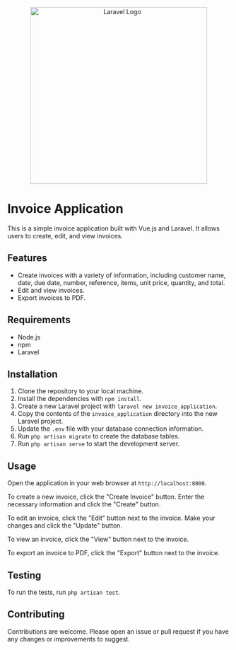 <p align="center"><a href="https://laravel.com" target="_blank"><img src="https://raw.githubusercontent.com/laravel/art/master/logo-lockup/5%20SVG/2%20CMYK/1%20Full%20Color/laravel-logolockup-cmyk-red.svg" width="400" alt="Laravel Logo"></a></p>

# Invoice Application

This is a simple invoice application built with Vue.js and Laravel. It allows users to create, edit, and view invoices.

## Features

* Create invoices with a variety of information, including customer name, date, due date, number, reference, items, unit price, quantity, and total.
* Edit and view invoices.
* Export invoices to PDF.

## Requirements

* Node.js
* npm
* Laravel

## Installation

1. Clone the repository to your local machine.
2. Install the dependencies with `npm install`.
3. Create a new Laravel project with `laravel new invoice_application`.
4. Copy the contents of the `invoice_application` directory into the new Laravel project.
5. Update the `.env` file with your database connection information.
6. Run `php artisan migrate` to create the database tables.
7. Run `php artisan serve` to start the development server.

## Usage

Open the application in your web browser at `http://localhost:8000`.

To create a new invoice, click the "Create Invoice" button. Enter the necessary information and click the "Create" button.

To edit an invoice, click the "Edit" button next to the invoice. Make your changes and click the "Update" button.

To view an invoice, click the "View" button next to the invoice.

To export an invoice to PDF, click the "Export" button next to the invoice.

## Testing

To run the tests, run `php artisan test`.

## Contributing

Contributions are welcome. Please open an issue or pull request if you have any changes or improvements to suggest.
